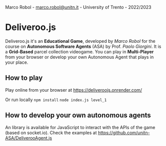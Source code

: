 Marco Robol - marco.robol@unitn.it - University of Trento - 2022/2023

# Deliveroo.js

Deliveroo.js it's an **Educational Game**, developed by *Marco Robol* for the course on **Autonomous Software Agents** (ASA) by Prof. *Paolo Giorgini*.
It is a **Grid-Based** parcel collection videogame.
You can play in **Multi-Player** from your browser or develop your own Autonomous Agent that plays in your place.

## How to play

Play online from your browser at https://deliveroojs.onrender.com/

Or run locally `npm install` `node index.js level_1`

## How to develop your own autonomous agents

An library is available for JavaScript to interact with the APIs of the game (based on socket.io).
Check the examples at https://github.com/unitn-ASA/DeliverooAgent.js
